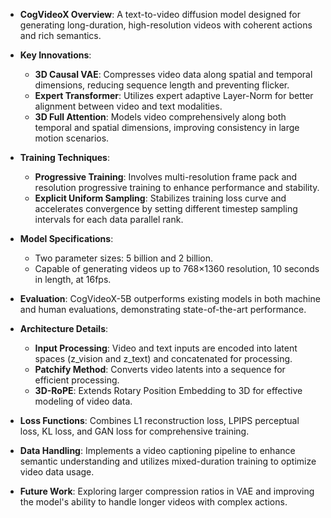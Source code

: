 - **CogVideoX Overview**: A text-to-video diffusion model designed for generating long-duration, high-resolution videos with coherent actions and rich semantics.
  
- **Key Innovations**:
  - **3D Causal VAE**: Compresses video data along spatial and temporal dimensions, reducing sequence length and preventing flicker.
  - **Expert Transformer**: Utilizes expert adaptive Layer-Norm for better alignment between video and text modalities.
  - **3D Full Attention**: Models video comprehensively along both temporal and spatial dimensions, improving consistency in large motion scenarios.

- **Training Techniques**:
  - **Progressive Training**: Involves multi-resolution frame pack and resolution progressive training to enhance performance and stability.
  - **Explicit Uniform Sampling**: Stabilizes training loss curve and accelerates convergence by setting different timestep sampling intervals for each data parallel rank.

- **Model Specifications**:
  - Two parameter sizes: 5 billion and 2 billion.
  - Capable of generating videos up to 768×1360 resolution, 10 seconds in length, at 16fps.

- **Evaluation**: CogVideoX-5B outperforms existing models in both machine and human evaluations, demonstrating state-of-the-art performance.

- **Architecture Details**:
  - **Input Processing**: Video and text inputs are encoded into latent spaces (z_vision and z_text) and concatenated for processing.
  - **Patchify Method**: Converts video latents into a sequence for efficient processing.
  - **3D-RoPE**: Extends Rotary Position Embedding to 3D for effective modeling of video data.

- **Loss Functions**: Combines L1 reconstruction loss, LPIPS perceptual loss, KL loss, and GAN loss for comprehensive training.

- **Data Handling**: Implements a video captioning pipeline to enhance semantic understanding and utilizes mixed-duration training to optimize video data usage.

- **Future Work**: Exploring larger compression ratios in VAE and improving the model's ability to handle longer videos with complex actions.